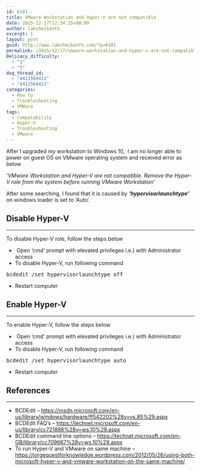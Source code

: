 ```yaml
---
id: 6101
title: VMware Workstation and Hyper-V are not compatible
date: 2015-12-17T12:34:15+00:00
author: lakshmikanth
excerpt: |
layout: post
guid: http://www.lakshmikanth.com/?p=6101
permalink: /2015/12/17/vmware-workstation-and-hyper-v-are-not-compatible/
Delicacy_difficulty:
  - "1"
  - "1"
dsq_thread_id:
  - "4411564411"
  - "4411564411"
categories:
  - How to
  - Troubleshooting
  - VMWare
tags:
  - Compatability
  - Hyper-V
  - Troubleshooting
  - VMware
---
```

After I upgraded my workstation to Windows 10,  I am no longer able to power on guest OS on VMware operating system and received error as below

_&#8216;VMware Workstation and Hyper-V are not compatible. Remove the Hyper-V role from the system before running VMware Workstation&#8217;_

After some searching, I found that it is caused by _**&#8216;hypervisorlaunchtype&#8217;**_ on windows loader is set to &#8216;Auto&#8217;.

## Disable Hyper-V

* * *

To disable Hyper-V role, follow the steps below

  *  Open &#8216;cmd&#8217; prompt with elevated privileges i.e.) with Administrator access
  * To disable Hyper-V, run following command

<pre class="lang:default decode:true" title="Disable Hyper-V">bcdedit /set hypervisorlaunchtype off</pre>

  * Restart computer

## Enable Hyper-V

* * *

To enable Hyper-V, follow the steps below

  *  Open &#8216;cmd&#8217; prompt with elevated privileges i.e.) with Administrator access
  * To disable Hyper-V, run following command

<pre class="lang:default decode:true " title="Enable Hyper-V">bcdedit /set hypervisorlaunchtype auto</pre>

  * Restart computer

## References

* * *

  * BCDEdit &#8211; <a href="https://msdn.microsoft.com/en-us/library/windows/hardware/ff542202%28v=vs.85%29.aspx" target="_blank" rel="noopener noreferrer">https://msdn.microsoft.com/en-us/library/windows/hardware/ff542202%28v=vs.85%29.aspx</a>
  * BCDEdit FAQ&#8217;s &#8211; <a href="https://technet.microsoft.com/en-us/library/cc721886%28v=ws.10%29.aspx" target="_blank" rel="noopener noreferrer">https://technet.microsoft.com/en-us/library/cc721886%28v=ws.10%29.aspx</a>
  * BCDEdit command line options &#8211; <a href="https://technet.microsoft.com/en-GB/library/cc709667%28v=ws.10%29.aspx" target="_blank" rel="noopener noreferrer">https://technet.microsoft.com/en-GB/library/cc709667%28v=ws.10%29.aspx</a>
  * To run Hyper-V and VMware on same machine &#8211; <a href="https://jorgequestforknowledge.wordpress.com/2012/05/26/using-both-microsoft-hyper-v-and-vmware-workstation-on-the-same-machine/" target="_blank" rel="noopener noreferrer">https://jorgequestforknowledge.wordpress.com/2012/05/26/using-both-microsoft-hyper-v-and-vmware-workstation-on-the-same-machine/</a>
